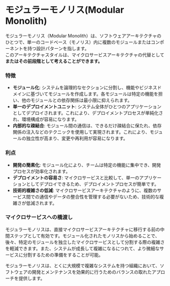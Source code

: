 # モジュラーモノリス(Modular Monolith)

モジュラーモノリス（Modular Monolith）は、ソフトウェアアーキテクチャのひとつで、単一のコードベース（モノリス）内に複数のモジュールまたはコンポーネントを持つ設計パターンを指します。  
このアーキテクチャスタイルは、マイクロサービスアーキテクチャの代替として**またはその前段階として考えることができます。**

### 特徴

- **モジュール化**: システムを論理的なセクションに分割し、機能やビジネスドメインに基づいてモジュールを作成します。各モジュールは特定の機能を担い、他のモジュールとの依存関係は最小限に抑えられます。
- **単一のデプロイメントユニット**: システム全体がひとつのアプリケーションとしてデプロイされます。これにより、デプロイメントプロセスが単純化され、環境構成が容易になります。
- **内部的な疎結合**: モジュール間の通信は、できるだけ疎結合に保たれ、依存関係の注入などのテクニックを使用して実現されます。これにより、モジュールの独立性が高まり、変更や再利用が容易になります。

### 利点

- **開発の簡素化**: モジュール化により、チームは特定の機能に集中でき、開発プロセスが効率化されます。
- **デプロイメントの容易さ**: マイクロサービスと比較して、単一のアプリケーションとしてデプロイできるため、デプロイメントプロセスが簡単です。
- **技術的複雑さの低減**: マイクロサービスアーキテクチャのように、複数のサービス間での通信やデータの整合性を管理する必要がないため、技術的な複雑さが低減されます。

### マイクロサービスへの橋渡し

モジュラーモノリスは、直接マイクロサービスアーキテクチャに移行する前の中間ステップとして有効です。モジュール化されたモノリスから始めることで、後々、特定のモジュールを独立したマイクロサービスとして分割する際の複雑さを軽減できます。また、システムが成長して複雑になるにつれて、より微細なサービスに分割するための準備をすることが可能。

モジュラーモノリスは、とくに大規模で複雑なシステムを持つ組織において、ソフトウェアの開発とメンテナンスを効果的に行うためのバランスの取れたアプローチを提供します。
